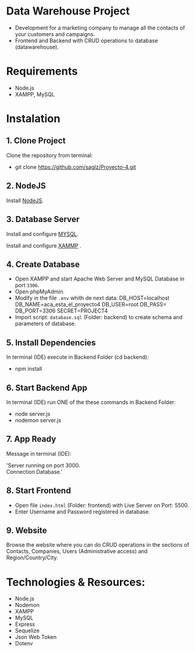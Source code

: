 # Data Warehouse Project

- Development for a marketing company to manage all the contacts of your customers and campaigns.
- Frontend and Backend with CRUD operations to database (datawarehouse).

# Requirements
- Node.js
- XAMPP, MySQL

# Instalation

## 1. Clone Project
Clone the repository from terminal:

- git clone https://github.com/saglz/Proyecto-4.git

## 2. NodeJS
Install [NodeJS](https://nodejs.org/es/).

## 3. Database Server
Install and configure  [MYSQL](https://www.mysql.com/).

Install and configure [XAMMP](https://www.apachefriends.org/es/index.html) .

## 4. Create Database
- Open XAMPP and start Apache Web Server and MySQL Database in port `3306`.
- Open phpMyAdmin.
- Modify in the file `.env` whith de next data:
DB_HOST=localhost
DB_NAME=aca_esta_el_proyecto4
DB_USER=root
DB_PASS=
DB_PORT=3306
SECRET=PROJECT4
- Import script: `database.sql` (Folder: backend) to create schema and parameters of database. 

## 5. Install Dependencies
In terminal (IDE) execute in Backend Folder (cd backend):

- npm install

## 6. Start Backend App 
In terminal (IDE) run ONE of the these commands in Backend Folder:

- node server.js
- nodemon server.js

## 7. App Ready
Message in terminal (IDE): 

'Server running on port 3000.  
Connection Database.'

## 8. Start Frontend
- Open file `index.html` (Folder: frontend) with Live Server on Port: 5500.
- Enter Username and Password registered in database. 

## 9. Website
Browse the website where you can do CRUD operations in the sections of Contacts, Companies, Users (Administrative access) and Region/Country/City.


# Technologies & Resources:
-   Node.js
-   Nodemon
-   XAMPP
-   MySQL
-   Express
-   Sequelize 
-   Json Web Token 
-   Dotenv
